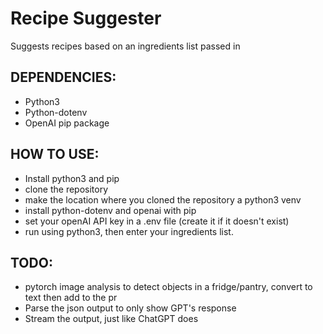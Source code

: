 # Recipe Suggester
Suggests recipes based on an ingredients list passed in

## DEPENDENCIES:
* Python3
* Python-dotenv
* OpenAI pip package

## HOW TO USE:
* Install python3 and pip
* clone the repository
* make the location where you cloned the repository a python3 venv
* install python-dotenv and openai with pip
* set your openAI API key in a .env file (create it if it doesn't exist)
* run using python3, then enter your ingredients list.

## TODO:
* pytorch image analysis to detect objects in a fridge/pantry, convert to text then add to the pr
* Parse the json output to only show GPT's response
* Stream the output, just like ChatGPT does
